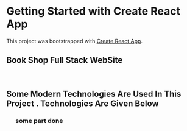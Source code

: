 # Getting Started with Create React App

This project was bootstrapped with [Create React App](https://github.com/facebook/create-react-app).

## Book Shop Full Stack WebSite
 </br>

## Some Modern Technologies Are Used In This Project . Technologies Are Given Below

<ul>
 <h3>some part done</h3>
</ul>